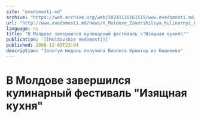 ```yaml
---
site: "evedomosti.md"
archive: "https://web.archive.org/web/20241110161515/www.evedomosti.md/news/V_Moldove_Zavershilsya_Kulinarnyi_Festival_Izyashchnaya_Kuhnya"
url: "http://www.evedomosti.md/news/V_Moldove_Zavershilsya_Kulinarnyi_Festival_Izyashchnaya_Kuhnya"
language: ru
title: "В Молдове завершился кулинарный фестиваль \"Изящная кухня\""
publication: '[[Moldavskie Vedomosti]]'
published: 2008-12-09T23:04
description: "Золотую медаль получила Виолета Кроитор из Кишинева"
---
```


# В Молдове завершился кулинарный фестиваль "Изящная кухня"

